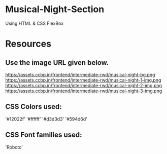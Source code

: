 # Musical-Night-Section
Using HTML &amp; CSS FlexBox
# Resources
## Use the image URL given below.
https://assets.ccbp.in/frontend/intermediate-rwd/musical-night-bg.png
https://assets.ccbp.in/frontend/intermediate-rwd/musical-night-1-img.png
https://assets.ccbp.in/frontend/intermediate-rwd/musical-night-2-img.png
https://assets.ccbp.in/frontend/intermediate-rwd/musical-night-3-img.png

## CSS Colors used:
'#12022f'
'#ffffff'
'#d3d3d3'
'#594d6d'

## CSS Font families used:
'Roboto'
